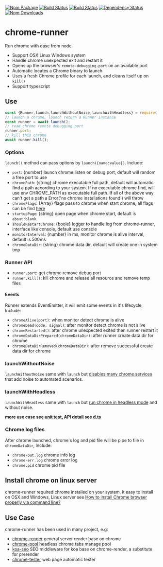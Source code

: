 [![Npm Package](https://img.shields.io/npm/v/chrome-runner.svg?style=flat-square)](https://www.npmjs.com/package/chrome-runner)
[![Build Status](https://img.shields.io/travis/gwuhaolin/chrome-runner.svg?style=flat-square)](https://travis-ci.org/gwuhaolin/chrome-runner)
[![Build Status](https://img.shields.io/appveyor/ci/gwuhaolin/chrome-runner.svg?style=flat-square)](https://ci.appveyor.com/project/gwuhaolin/chrome-runner)
[![Dependency Status](https://david-dm.org/gwuhaolin/chrome-runner.svg?style=flat-square)](https://npmjs.org/package/chrome-runner)
[![Npm Downloads](http://img.shields.io/npm/dm/chrome-runner.svg?style=flat-square)](https://www.npmjs.com/package/chrome-runner)

# chrome-runner 
Run chrome with ease from node.

- Support OSX Linux Windows system
- Handle chrome unexpected exit and restart it
- Opens up the browser's `remote-debugging-port` on an available port
- Automatic locates a Chrome binary to launch
- Uses a fresh Chrome profile for each launch, and cleans itself up on `kill()`
- Support typescript

## Use
```js
const {Runner,launch,launchWithoutNoise,launchWithHeadless} = require('chrome-runner');
// launch a chrome, launch return a Runner instance
const runner = await launch();
// read chrome remote debugging port
runner.port;
// kill this chrome
await runner.kill();
```

### Options
`launch()` method can pass options by `launch({name:value})`. Include:
- `port`: {number} launch chrome listen on debug port, default will random a free port to use
- `chromePath`: {string} chrome executable full path, default will automatic find a path according to your system. If no executable chrome find, will use env CHROME_PATH as executable full path. If all of the above way can't get a path a Error('no chrome installations found') will throw
- `chromeFlags`: {Array<string>} flags pass to chrome when start chrome, all flags can be find [here](http://peter.sh/experiments/chromium-command-line-switches/)
- `startupPage`: {string} open page when chrome start, default is `about:blank`
- `shouldRestartChrome`: {boole} logger to handle log from chrome-runner, interface like console, default use console
- `monitorInterval`: {number} in ms, monitor chrome is alive interval, default is 500ms
- `chromeDataDir`: {string} chrome data dir, default will create one in system tmp

### Runner API
- `runner.port`: get chrome remove debug port
- `runner.kill()`: kill chrome and release all resource and remove temp files

#### Events
Runner extends EventEmitter, it will emit some events in it's lifecycle, Include:
- `chromeAlive(port)`: when monitor detect chrome is alive
- `chromeDead(code, signal)`: after monitor detect chrome is not alive
- `chromeRestarted()`: after chrome unexpected exited then runner restart it
- `chromeDataDirPrepared(chromeDataDir)`: after runner create data dir for chrome
- `chromeDataDirRemoved(chromeDataDir)`: after remove successful create data dir for chrome

### launchWithoutNoise
`launchWithoutNoise` same with `launch` but [disables many chrome services](https://github.com/gwuhaolin/chrome-runner/blob/master/lib/flags.js) that add noise to automated scenarios.

### launchWithHeadless
`launchWithHeadless` same with `launch` but [run chrome in headless mode](https://developers.google.com/web/updates/2017/04/headless-chrome) and without noise.

**more use case see [unit test](./test/runner.test.js), API detail see [d.ts](./index.d.ts)**

### Chrome log files
After chrome launched, chrome's log and pid file will be pipe to file in `chromeDataDir`, Include:
- `chrome-out.log` chrome info log
- `chrome-err.log` chrome error log
- `chrome.pid` chrome pid file

## Install chrome on linux server
chrome-runner required chrome installed on your system, it easy to install on OSX and Windows, Linux server see [How to install Chrome browser properly via command line?](https://askubuntu.com/questions/79280/how-to-install-chrome-browser-properly-via-command-line)

## Use Case
chrome-runner has been used in many project, e.g:
- [chrome-render](https://github.com/gwuhaolin/chrome-render) general server render base on chrome
- [chrome-pool](https://github.com/gwuhaolin/chrome-pool) headless chrome tabs manage pool
- [koa-seo](https://github.com/gwuhaolin/koa-seo) SEO middleware for koa base on chrome-render, a substitute for prerender
- [chrome-tester](https://github.com/gwuhaolin/chrome-tester) web page automatic tester
